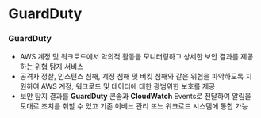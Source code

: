 # GuardDuty

### GuardDuty

- AWS 계정 및 워크로드에서 악의적 활동을 모니터링하고 상세한 보안 결과를 제공하는 위협 탐지 서비스
- 공격자 정찰, 인스턴스 침해, 계정 침해 및 버킷 침해와 같은 위협을 파악하도록 지원하여 AWS 계정, 워크로드 및 데이터에 대한 광범위한 보호를 제공
- 보안 탐지 결과를 **GuardDuty** 콘솔과 **CloudWatch** Events로 전달하여 알림을 토대로 조치를 취할 수 있고 기존 이베느 관리 또느 워크로드 시스템에 통합 가능
